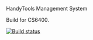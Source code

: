 HandyTools Management System

Build for CS6400.

[![Build status](https://ci.appveyor.com/api/projects/status/e8851l1ey9oy8jso?svg=true)](https://ci.appveyor.com/project/LeonardoJPerez/handytools-1s22u)

[//]: # (WebSite: http://ec2-54-86-182-32.compute-1.amazonaws.com/#/)
[//]: # (Web API: http://ec2-54-88-14-114.compute-1.amazonaws.com/swagger/ui/index)
